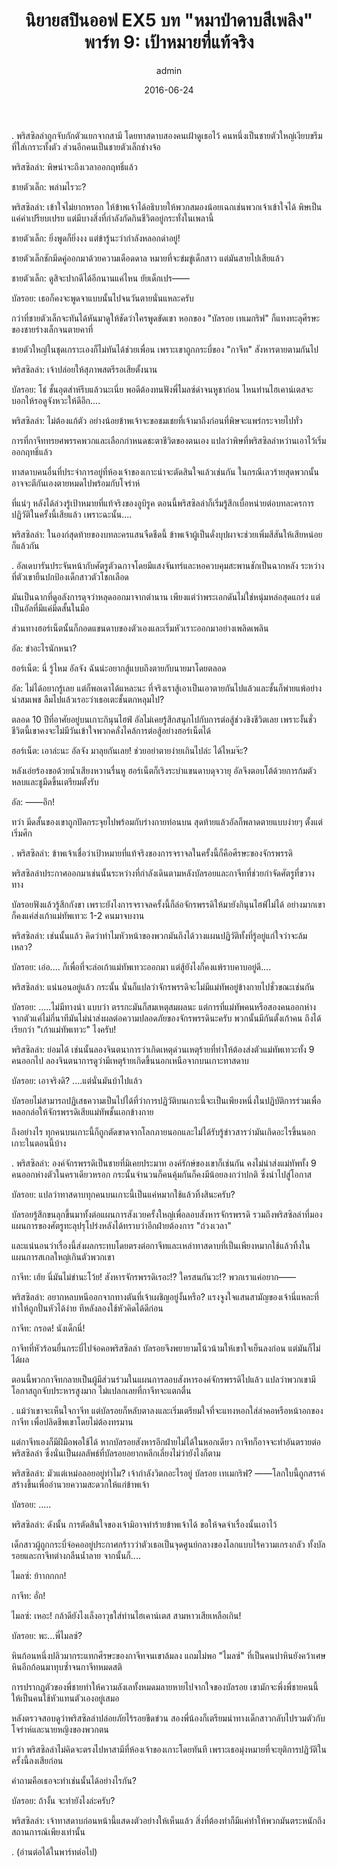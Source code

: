 ﻿---
title: 'นิยายสปินออฟ EX5 บท "หมาป่าดาบสีเพลิง" พาร์ท 9: เป้าหมายที่แท้จริง'
description: 'นิยายสปินออฟ EX5 บท "หมาป่าดาบสีเพลิง" พาร์ท 9: เป้าหมายที่แท้จริง'
date: 2016-06-24
image: "@assets/blog/EX5-24.webp"
imageAlt: re zero EX5 แปลไทย
categories: [ex5]
author: admin
tags: [rezeroex5]
hideToc: true
---
.
พริสซิลล่าถูกจับกักตัวแยกจากสามี โดยทาสดาบสองคนเฝ้าดูเธอไว้ คนหนึ่งเป็นชายตัวใหญ่เงียบขรึมที่ใส่เกราะทั้งตัว ส่วนอีกคนเป็นชายตัวเล็กช่างจ้อ

พริสซิลล่า: พิษน่าจะถึงเวลาออกฤทธิ์แล้ว

ชายตัวเล็ก: พล่ามไรวะ?

พริสซิลล่า: เข้าใจไม่ยากหรอก ให้ข้าพเจ้าได้อธิบายให้พวกสมองน้อยเฉกเช่นพวกเจ้าเข้าใจได้ พิษเป็นแค่คำเปรียบเปรย แต่มีบางสิ่งที่กำลังกัดกินชีวิตอยู่กระทั่งในเพลานี้

ชายตัวเล็ก: ยิ่งพูดก็ยิ่งงง แต่ข้ารู้นะว่ากำลังหลอกด่าอยู่!

ชายตัวเล็กชักมีดคู่ออกมาด้วยความเดือดดาล หมายที่จะข่มขู่เด็กสาว แต่มันสายไปเสียแล้ว

ชายตัวเล็ก: ดูสิจะปากดีได้อีกนานแค่ไหน ยัยเด็กเปร――

บัลรอย: เธอก็คงจะพูดจาแบบนั้นไปจนวันตายนั่นแหละครับ

กว่าที่ชายตัวเล็กจะทันได้หันมาดูให้ชัดว่าใครพูดขัดเขา หอกของ "บัลรอย เทเมกริฟ" ก็แทงทะลุศีรษะของชายร่างเล็กจนตายคาที่

ชายตัวใหญ่ในชุดเกราะเองก็ไม่ทันได้ช่วยเพื่อน เพราะเขาถูกกระบี่ของ "กาจีท" สังหารตายตามกันไป

พริสซิลล่า: เจ้าปล่อยให้สุภาพสตรีรอเสียตั้งนาน

บัลรอย: โธ่ ชั้นอุตส่าห์รีบแล้วนะเนี่ย พอดีต้องทนฟังพี่ไมลซ์ด่าจนหูชาก่อน ไหนท่านไฮเคาน์เตสจะบอกให้รอดูจังหวะให้ดีอีก....

พริสซิลล่า: ไม่ต้องแก้ตัว อย่างน้อยข้าพเจ้าจะขอชมเชยที่เจ้ามาถึงก่อนที่พิษจะแพร่กระจายไปทั่ว

การที่กาจีททรยศพรรคพวกและเลือกกำหนดชะตาชีวิตของตนเอง แปลว่าพิษที่พริสซิลล่าหว่านเอาไว้เริ่มออกฤทธิ์แล้ว

ทาสดาบคนอื่นที่ประจำการอยู่ที่ห้องเจ้าของเกาะน่าจะตัดสินใจแล้วเช่นกัน ในกรณีเลวร้ายสุดพวกนั้นอาจจะตีกันเองตายหมดไปพร้อมกับโจร่าห์

ที่แน่ๆ หลังได้ล่วงรู้เป้าหมายที่แท้จริงของอูบิรูค ตอนนี้พริสซิลล่าก็เริ่มรู้สึกเบื่อหน่ายต่อบทละครการปฏิวัติในครั้งนี้เสียแล้ว เพราะฉะนั้น....

พริสซิลล่า: ในองก์สุดท้ายของบทละครแสนจืดชืดนี้ ข้าพเจ้าผู้เป็นดั่งบุปผาจะช่วยเพิ่มสีสันให้เสียหน่อยก็แล้วกัน

.
อัลเดบารันประจันหน้ากับศัตรูตัวฉกาจโดยมีแสงจันทร์และหอควบคุมสะพานชักเป็นฉากหลัง ระหว่างที่ตัวเขายืนปกป้องเด็กสาวตัวโชกเลือด

มันเป็นฉากที่ดูอลังการดุจว่าหลุดออกมาจากตำนาน เพียงแต่ว่าพระเอกดันไม่ใช่หนุ่มหล่อสุดแกร่ง แต่เป็นอัลที่มีแค่มีดสั้นในมือ

ส่วนทางฮอร์เน็ตนั้นก็กอดแขนดาบของตัวเองและเริ่มหัวเราะออกมาอย่างเพลิดเพลิน

อัล: ขำอะไรนักหนา?

ฮอร์เน็ต: นี่ รู้ไหม อัลจัง ฉันน่ะอยากสู้แบบถึงตายกับนายมาโดยตลอด

อัล: ไม่ได้อยากรู้เลย แต่ก็พอเดาได้แหละนะ ที่จริงเราสู้เอาเป็นเอาตายกันไปแล้วและชั้นก็พ่ายแพ้อย่างน่าสมเพช ลืมไปแล้วเรอะว่าเธอเตะชั้นตกหลุมไป?

ตลอด 10 ปีที่อาศัยอยู่บนเกาะกินุนไฮฟ์ อัลไม่เคยรู้สึกสนุกไปกับการต่อสู้ช่วงชิงชีวิตเลย เพราะงั้นชั่วชีวิตนี้เขาคงจะไม่มีวันเข้าใจพวกคลั่งไคล้การต่อสู้อย่างฮอร์เน็ตได้

ฮอร์เน็ต: เอาล่ะนะ อัลจัง มาลุยกันเลย! ช่วยอย่าตายง่ายเกินไปล่ะ ได้ไหมจ๊ะ?

หลังเอ่ยร้องขอด้วยน้ำเสียงหวานรื่นหู ฮอร์เน็ตก็เริงระบำแขนดาบดุจวายุ อัลจึงตอบโต้ด้วยการก้มตัวหลบและชูมีดขึ้นเตรียมตั้งรับ

อัล: ――อึก!

ทว่า มีดสั้นของเขาถูกปัดกระจุยไปพร้อมกับร่างกายท่อนบน สุดท้ายแล้วอัลก็พลาดตายแบบง่ายๆ ตั้งแต่เริ่มศึก

.
พริสซิลล่า: ข้าพเจ้าเชื่อว่าเป้าหมายที่แท้จริงของการจราจลในครั้งนี้ก็คือศีรษะของจักรพรรดิ

พริสซิลล่าประกาศออกมาเช่นนั้นระหว่างที่กำลังเดินตามหลังบัลรอยและกาจีทที่ช่วยกำจัดศัตรูที่ขวางทาง

บัลรอยฟังแล้วรู้สึกกังขา เพราะยังไงการจราจลครั้งนี้ก็ล่อจักรพรรดิให้มายังกินุนไฮฟ์ไม่ได้ อย่างมากเขาก็คงแค่ส่งเก้าแม่ทัพเทวะ 1-2 คนมาจบงาน

พริสซิลล่า: เช่นนั้นแล้ว คิดว่าทำไมหัวหน้าของพวกมันถึงได้วางแผนปฏิวัติทั้งที่รู้อยู่แก่ใจว่าจะล้มเหลว?

บัลรอย: เอ่อ.... ก็เพื่อที่จะล่อเก้าแม่ทัพเทวะออกมา แต่สู้ยังไงก็คงแพ้ราบคาบอยู่ดี....

พริสซิลล่า: แน่นอนอยู่แล้ว กระนั้น นั่นก็แปลว่าจักรพรรดิจะไม่มีแม่ทัพอยู่ข้างกายไปชั่วขณะเช่นกัน

บัลรอย: .....ไม่มีทางน่า แบบว่า ตรรกะมันก็สมเหตุสมผลนะ แต่การที่แม่ทัพคนหรือสองคนออกห่างจากตัวแค่ไม่กี่นาทีมันไม่น่าส่งผลต่อความปลอดภัยของจักรพรรดินะครับ พวกนั้นมีกันตั้งเก้าคน ถึงได้เรียกว่า "เก้าแม่ทัพเทวะ" ไงครับ!

พริสซิลล่า: ย่อมได้ เช่นนั้นลองจินตนาการว่าเกิดเหตุด่วนเหตุร้ายที่ทำให้ต้องส่งตัวแม่ทัพเทวะทั้ง 9 คนออกไป ลองจินตนาการดูว่ามีเหตุร้ายเกิดขึ้นนอกเหนือจากบนเกาะทาสดาบ

บัลรอย: เอาจริงดิ? ....แต่นั่นมันบ้าไปแล้ว

บัลรอยไม่สามารถปฏิเสธความเป็นไปได้ที่ว่าการปฏิวัติบนเกาะนี้จะเป็นเพียงหนึ่งในปฏิบัติการร่วมเพื่อหลอกล่อให้จักรพรรดิเสียแม่ทัพชั้นเอกข้างกาย

ถึงอย่างไร ทุกคนบนเกาะนี้ก็ถูกตัดขาดจากโลกภายนอกและไม่ได้รับรู้ข่าวสารว่ามันเกิดอะไรขึ้นนอกเกาะในตอนนี้บ้าง

.
พริสซิลล่า: องค์จักรพรรดิเป็นชายที่มิเคยประมาท องค์รักษ์ของเขาก็เช่นกัน คงไม่น่าส่งแม่ทัพทั้ง 9 คนออกห่างตัวในคราเดียวหรอก กระนั้นจำนวนก็คนคุ้มกันก็คงมีน้อยลงกว่าปกติ ซึ่งนำไปสู่โอกาส

บัลรอย: แปลว่าทาสดาบทุกคนบนเกาะนี้เป็นแค่หมากใช้แล้วทิ้งสินะครับ?

บัลรอยรู้สึกขนลุกขึ้นมาทั้งต่อแผนการสังเวยครั้งใหญ่เพื่อลอบสังหารจักรพรรดิ รวมถึงพริสซิลล่าที่มองแผนการของศัตรูทะลุปรุโปร่งหลังได้ทราบว่าอีกฝ่ายต้องการ "ถ่วงเวลา"

และแน่นอนว่าเรื่องนี้ส่งผลกระทบโดยตรงต่อกาจีทและเหล่าทาสดาบที่เป็นเพียงหมากใช้แล้วทิ้งในแผนการสเกลใหญ่เกินตัวพวกเขา

กาจีท: เฮ้ย นี่มันไม่ขำนะโว้ย! สังหารจักรพรรดิเรอะ!? ใครสนกันวะ!? พวกเราแค่อยาก――

พริสซิลล่า: อยากหลบหนีออกจากทางตันที่เจ้าเผชิญอยู่งั้นหรือ? แรงจูงใจแสนสามัญของเจ้านี่แหละที่ทำให้ถูกปั่นหัวได้ง่าย ทีหลังลองใช้หัวคิดได้ดีก่อน

กาจีท: กรอด! นังเด็กนี่!

กาจีทที่หัวร้อนยื่นกระบี่ไปจ่อคอพริสซิลล่า บัลรอยจึงพยายามโน้วน้ามให้เขาใจเย็นลงก่อน แต่มันก็ไม่ได้ผล

ตอนนี้พวกกาจีทกลายเป็นผู้มีส่วนร่วมในแผนการลอบสังหารองค์จักรพรรดิไปแล้ว แปลว่าพวกเขามีโอกาสถูกจับประหารสูงมาก ไม่แปลกเลยที่กาจีทจะแตกตื่น

.
แม้ว่าเขาจะเห็นใจกาจีท แต่บัลรอยก็หลับตาลงและเริ่มเตรียมใจที่จะแทงหอกใส่ลำคอหรือหน้าอกของกาจีท เพื่อปลิดชีพเขาโดยไม่ต้องทรมาน

แต่กาจีทเองก็มีฝีมือพอใช้ได้ หากบัลรอยสังหารอีกฝ่ายไม่ได้ในหอกเดียว กาจีทก็อาจจะทำอันตรายต่อพริสซิลล่า ซึ่งนั่นเป็นผลลัพธ์ที่บัลรอยอยากหลีกเลี่ยงไม่ว่ายังไงก็ตาม

พริสซิลล่า: มัวแต่เหม่อลอยอยู่ทำไม? เจ้ากำลังวิตกอะไรอยู่ บัลรอย เทเมกริฟ? ――โลกใบนี้ถูกสรรค์สร้างขึ้นเพื่ออำนวยความสะดวกให้แก่ข้าพเจ้า

บัลรอย: .....

พริสซิลล่า: ดังนั้น การตัดสินใจของเจ้ามิอาจทำร้ายข้าพเจ้าได้ ขอให้จดจำเรื่องนั้นเอาไว้

เด็กสาวผู้ถูกกระบี่จ่อคออยู่ประกาศกร้าวว่าตัวเธอเป็นจุดศูนย์กลางของโลกแบบไร้ความเกรงกลัว ทั้งบัลรอยและกาจีทต่างกลืนน้ำลาย จากนั้นก็....

ไมลซ์: ย้าากกกก!

กาจีท: อั่ก!

ไมลซ์: เหอะ! กล้าดียังไงเล็งอาวุธใส่ท่านไฮเคาน์เตส สามหาวเสียเหลือเกิน!

บัลรอย: พะ...พี่ไมลซ์?

หินก้อนหนึ่งปลิวมากระแทกศีรษะของกาจีทจนเขาล้มลง แถมไม่พอ "ไมลซ์" ที่เป็นคนปาหินยังคว้าเศษหินอีกก้อนมาทุบซ้ำจนกาจีทหมดสติ

การปรากฏตัวของพี่ชายทำให้ความลังเลทั้งหมดมลายหายไปจากใจของบัลรอย เขามักจะพึ่งพี่ชายคนนี้ให้เป็นคนใช้หัวแทนตัวเองอยู่เสมอ

หลังตรวจสอบดูว่าพริสซิลล่าปล่อยภัยไร้รอยขีดข่วน สองพี่น้องก็เตรียมนำทางเด็กสาวกลับไปรวมตัวกับโจร่าห์และนายหญิงของพวกตน

ทว่า พริสซิลล่าไม่คิดจะตรงไปหาสามีที่ห้องเจ้าของเกาะโดยทันที เพราะเธอมุ่งหมายที่จะยุติการปฏิวัติในครั้งนี้ลงเสียก่อน

คำถามคือเธอจะทำเช่นนั้นได้อย่างไรกัน?

บัลรอย: ถ้างั้น จะทำยังไงล่ะครับ?

พริสซิลล่า: เจ้าทาสดาบก่อนหน้านี้แสดงตัวอย่างให้เห็นแล้ว สิ่งที่ต้องทำก็มีแค่ทำให้พวกมันตระหนักถึงสถานการณ์เพียงเท่านั้น

.
(อ่านต่อได้ในพาร์ทต่อไป)

